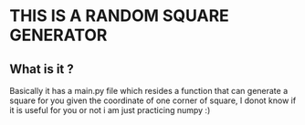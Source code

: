 # THIS IS A RANDOM SQUARE GENERATOR 

## What is it ?
Basically it has a main.py file which resides a function that can generate a square for you given the coordinate of one corner of square, 
I donot know if it is useful for you or not i am just practicing numpy :)
